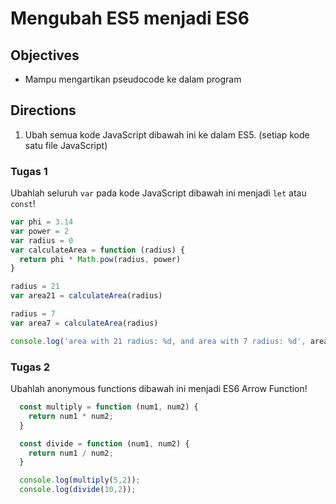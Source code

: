 # Mengubah ES5 menjadi ES6

## Objectives

- Mampu mengartikan pseudocode ke dalam program

## Directions

1. Ubah semua kode JavaScript dibawah ini ke dalam ES5. (setiap kode satu file JavaScript)

### Tugas 1

Ubahlah seluruh `var` pada kode JavaScript dibawah ini menjadi `let` atau `const`!

```javascript
var phi = 3.14
var power = 2
var radius = 0
var calculateArea = function (radius) {
  return phi * Math.pow(radius, power)
}

radius = 21
var area21 = calculateArea(radius)

radius = 7
var area7 = calculateArea(radius)

console.log('area with 21 radius: %d, and area with 7 radius: %d', area21, area7)
```

### Tugas 2

Ubahlah anonymous functions dibawah ini menjadi ES6 Arrow Function!

```javascript
  const multiply = function (num1, num2) {
    return num1 * num2;
  }

  const divide = function (num1, num2) {
    return num1 / num2;
  }

  console.log(multiply(5,2));
  console.log(divide(10,2));
```
